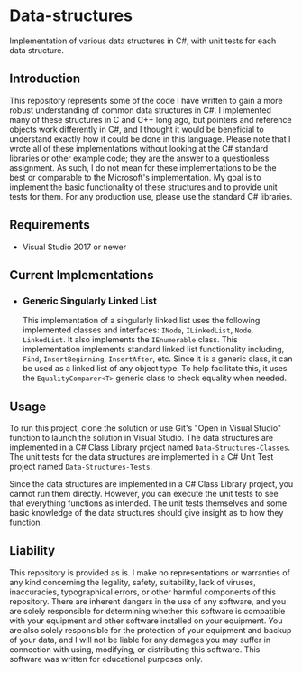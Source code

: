 # Data-structures
Implementation of various data structures in C#, with unit tests for each data structure.

## Introduction
This repository represents some of the code I have written to gain a more robust understanding of common data structures in C#. I implemented many of these structures in C and C++ long ago, but pointers and reference objects work differently in C#, and I thought it would be beneficial to understand exactly how it could be done in this language. Please note that I wrote all of these implementations without looking at the C# standard libraries or other example code; they are the answer to a questionless assignment. As such, I do not mean for these implementations to be the best or comparable to the Microsoft's implementation. My goal is to implement the basic functionality of these structures and to provide unit tests for them. For any production use, please use the standard C# libraries.

## Requirements
- Visual Studio 2017 or newer

## Current Implementations
- ### Generic Singularly Linked List
   This implementation of a singularly linked list uses the following implemented classes and interfaces: `INode`, `ILinkedList`, `Node`, `LinkedList`. It also implements the `IEnumerable` class. This implementation implements standard linked list functionality including, `Find`, `InsertBeginning`, `InsertAfter`, etc. Since it is a generic class, it can be used as a linked list of any object type. To help facilitate this, it uses the `EqualityComparer<T>` generic class to check equality when needed.

## Usage
To run this project, clone the solution or use Git's "Open in Visual Studio" function to launch the solution in Visual Studio. The data structures are implemented in a C# Class Library project named `Data-Structures-Classes`. The unit tests for the data structures are implemented in a C# Unit Test project named `Data-Structures-Tests`. 

Since the data structures are implemented in a C# Class Library project, you cannot run them directly. However, you can execute the unit tests to see that everything functions as intended. The unit tests themselves and some basic knowledge of the data structures should give insight as to how they function.

## Liability
This repository is provided as is. I make no representations or warranties of any kind concerning the legality, safety, suitability, lack of viruses, inaccuracies, typographical errors, or other harmful components of this repository. There are inherent dangers in the use of any software, and you are solely responsible for determining whether this software is compatible with your equipment and other software installed on your equipment. You are also solely responsible for the protection of your equipment and backup of your data, and I will not be liable for any damages you may suffer in connection with using, modifying, or distributing this software. This software was written for educational purposes only.
